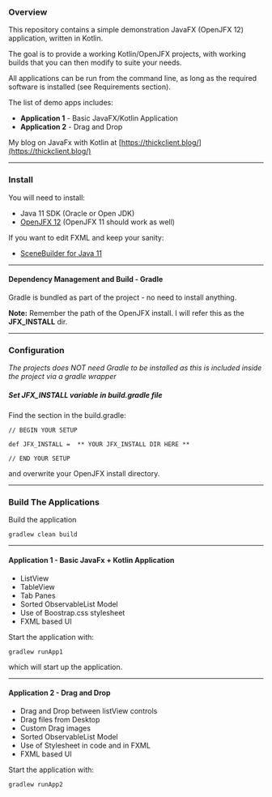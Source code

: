 ### Overview

This repository contains a simple demonstration JavaFX (OpenJFX 12) application, written
in Kotlin. 

The goal is to provide a working Kotlin/OpenJFX projects, with working builds that you 
can then modify to suite your needs.

All applications can be run from the command line, as long as the required software
is installed (see Requirements section).

The list of demo apps includes:

  * **Application 1** -  Basic JavaFX/Kotlin Application
  * **Application 2** -  Drag and Drop 
  
My blog on JavaFx with Kotlin at [https://thickclient.blog/](https://thickclient.blog/)

---
### Install
You will need to install:

* Java 11 SDK (Oracle or Open JDK)
* [OpenJFX 12](https://gluonhq.com/products/javafx/)  (OpenJFX 11 should work as well)

If you want to edit FXML and keep your sanity:

* [SceneBuilder for Java 11](https://gluonhq.com/products/scene-builder/)


---
#### Dependency Management and Build - Gradle

Gradle is bundled as part of the project - no need to install anything.

**Note:** Remember the path of the OpenJFX install. I will refer this as the **JFX_INSTALL** dir.

---
### Configuration

*The projects does NOT need Gradle to be installed as this is included inside the project via a gradle wrapper*

##### Set JFX_INSTALL variable in build.gradle file

Find the section in the build.gradle:

    
    // BEGIN YOUR SETUP

    def JFX_INSTALL =  ** YOUR JFX_INSTALL DIR HERE ** 

    // END YOUR SETUP

and overwrite your OpenJFX install directory.

---
### Build The Applications

Build the application

    gradlew clean build



---
#### Application 1 - Basic JavaFx + Kotlin Application

* ListView
* TableView
* Tab Panes
* Sorted ObservableList Model
* Use of Boostrap.css stylesheet
* FXML based UI

Start the application with:

    gradlew runApp1
    

which will start up the application.

---
#### Application 2 - Drag and Drop

* Drag and Drop between listView controls
* Drag files from Desktop
* Custom Drag images 
* Sorted ObservableList Model
* Use of Stylesheet in code and in FXML
* FXML based UI

Start the application with:

    gradlew runApp2
    

